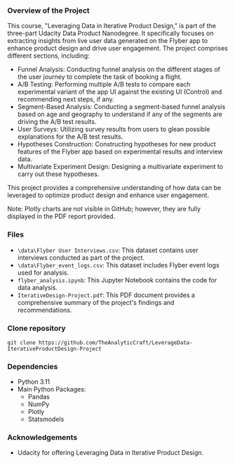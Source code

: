 
### Overview of the Project

This course, "Leveraging Data in Iterative Product Design," is part of the three-part Udacity Data Product Nanodegree. It specifically focuses on extracting insights from live user data generated on the Flyber app to enhance product design and drive user engagement. The project comprises different sections, including:  

- Funnel Analysis: Conducting funnel analysis on the different stages of the user journey to complete the task of booking a flight.  
- A/B Testing: Performing multiple A/B tests to compare each experimental variant of the app UI against the existing UI (Control) and recommending next steps, if any.  
- Segment-Based Analysis: Conducting a segment-based funnel analysis based on age and geography to understand if any of the segments are driving the A/B test results.  
- User Surveys: Utilizing survey results from users to glean possible explanations for the A/B test results.  
- Hypotheses Construction: Constructing hypotheses for new product features of the Flyber app based on experimental results and interview data.  
- Multivariate Experiment Design: Designing a multivariate experiment to carry out these hypotheses.  

This project provides a comprehensive understanding of how data can be leveraged to optimize product design and enhance user engagement.  

Note: Plotly charts are not visible in GitHub; however, they are fully displayed in the PDF report provided.

### Files  

- `\data\Flyber User Interviews.csv`: This dataset contains user interviews conducted as part of the project.  
- `\data\Flyber_event_logs.csv`: This dataset includes Flyber event logs used for analysis.  
- `flyber_analysis.ipynb`: This Jupyter Notebook contains the code for data analysis.  
- `IterativeDesign-Project.pdf`: This PDF document provides a comprehensive summary of the project's findings and recommendations. 

### Clone repository

`git clone https://github.com/TheAnalyticCraft/LeverageData-IterativeProductDesign-Project`

### Dependencies  

- Python 3.11
- Main Python Packages:  
    - Pandas
    - NumPy
    - Plotly
    - Statsmodels


### Acknowledgements  

- Udacity for offering Leveraging Data in Iterative Product Design.